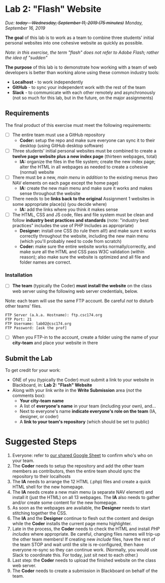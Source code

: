 # Lab 2: "Flash" Website

*Due: <s>today - Wednesday, September 11, 2019 (75 minutes)</s> Monday, September 16, 2019*

**The goal** of this lab is to work as a team to combine three students' initial personal websites into one cohesive website as quickly as possible.

*Note: in this exercise, the term "flash" does not refer to Adobe Flash; rather the idea of "sudden"*

**The purpose** of this lab is to demonstrate how working with a team of web developers is better than working alone using these common industry tools:

- **Localhost** - to work independently
- **GitHub** - to sync your independent work with the rest of the team
- **Slack** - to communicate with each other remotely and asynchronously (not so much for this lab, but in the future, on the major assignments)

## Requirements

The final product of this exercise must meet the following requirements:

- [ ] The entire team must use a GitHub repository
  - **Coder:** setup the repo and make sure everyone can sync it to their desktop (using GitHub desktop software)
- [ ] Three students' initial personal websites must be combined to create a **twelve page website plus a new index page** (thirteen webpages, total)
  - **IA:** organize the files in the file system; create the new index page; alter the HTML in all webpages as needed to create a cohesive (normal) website
- [ ] There must be a new, *main menu* in *addition* to the existing menus (two NAV elements on each page except the home page)
  - **IA:** create the new main menu and make sure it works and makes sense throughout the website
- [ ] There needs to be **links back to the original** Assignment 1 websites in some appropriate place(s) (you decide where)
  - **IA:** add the links where you think it makes sense
- [ ] The HTML, CSS and JS code, files and file system must be clean and follow **industry best practices and standards** (note: "industry best practices" includes the use of PHP Includes as appropriate)
  - **Designer:** install one CSS (to rule them all!) and make sure it works correctly throughout the website, including the new main menu (which you'll probably need to code from scratch)
  - **Coder:** make sure the entire website works normally/correctly, and make sure all the HTML and CSS  pass W3C validation (within reason); also make sure the website is optimized and all file and folder names are correct. 

### Installation

- [ ] **The team** (typically the Coder) **must install the website** on the class web server using the following web server credentials, below.

Note: each team will use the same FTP account. Be careful *not* to disturb other teams' files.

```
FTP Server (a.k.a. Hostname): ftp.csc174.org
FTP Port: 21
FTP Username: lab02@csc174.org
FTP Password: [ask the prof]
```

- [ ] When you FTP-in to the account, create a folder using the name of your **city-team** and place your website in there

## Submit the Lab

To get credit for your work:

- ONE of you (typically the Coder) must submit a link to your website in Blackboard, in: **Lab 2: "Flash" Website**
- Along with your link write in the **Write Submission** area (*not* the comments box):
  - **Your city-team name**
  - A list of **everyone's name** in your team (including your own), and...
  - Next to everyone's name **indicate everyone's role on the team** (IA, designer, or coder)
  - A **link to your team's repository** (which should be set to public)

# Suggested Steps

1. Everyone: refer to [our shared Google Sheet](https://docs.google.com/spreadsheets/d/1vkAjS8dGcFF_ByS9VRuI8sGagDNTyrp8JF43sN_mf4M/edit#gid=0) to confirm who's who on your team.  
3. The **Coder** needs to setup the repository and add the other team members as contributors, then the entire team should sync the repository to their localhosts
4. The **IA** needs to arrange the 12 HTML (.php) files and create a quick HTML shell for the new homepage.  
4. The **IA** needs create a new main menu (a separate NAV element) and install it (just the HTML) on all 13 webpages.  The **IA** also needs to gather and/or create some content for the new homepage.  
5. As soon as the webpages are available, the **Designer** needs to start stitching together the CSS.
6. The **IA** and the **Designer** continue to flesh out the content and design while the **Coder** installs the current page menu highlighter.
7. Late in the process, the **Coder** needs to check the HTML and install *PHP includes* where appropriate.  Be careful, changing files names will trip-up the other team members!  If creating new *include* files, have the rest of the team STOP and wait until the site is re-configured, then have everyone re-sync so they can continue work.  (Normally, you would use Slack to coordinate this.  For today, just sit next to each other.)
8. Last step: the **Coder** needs to upload the finished website on the class web server.
9. The **Coder** needs to create a submission in Blackboard on behalf of the team.
